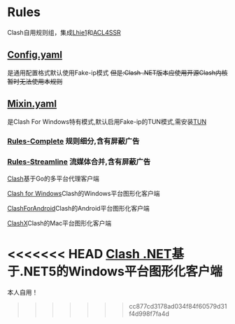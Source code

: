 # Rules
Clash自用规则组，集成[Lhie1](https://github.com/lhie1/Rules)和[ACL4SSR](https://github.com/ACL4SSR/ACL4SSR)

## [Config.yaml](https://github.com/zzcabc/Rules/tree/main/Config.yaml)
是通用配置格式默认使用Fake-ip模式
~~但是:Clash .NET版本应使用开源Clash内核暂时无法使用本规则~~

## [Mixin.yaml](https://github.com/zzcabc/Rules/tree/main/Mixin.yaml)
是Clash For Windows特有模式,默认启用Fake-ip的TUN模式,需安装[TUN](https://www.wintun.net/)


### [Rules-Complete](https://github.com/zzcabc/Rules/tree/main/Rules-Complete) 规则细分,含有屏蔽广告

### [Rules-Streamline](https://github.com/zzcabc/Rules/tree/main/Rules-Streamline) 流媒体合并,含有屏蔽广告


[Clash](https://github.com/Dreamacro/clash)基于Go的多平台代理客户端

[Clash for Windows](https://github.com/Fndroid/clash_for_windows_pkg)Clash的Windows平台图形化客户端

[ClashForAndroid](https://github.com/Kr328/ClashForAndroid)Clash的Android平台图形化客户端

[ClashX](https://github.com/yichengchen/clashX)Clash的Mac平台图形化客户端

<<<<<<< HEAD
[Clash .NET](https://github.com/ClashDotNetFramework/ClashDotNetFramework)基于.NET5的Windows平台图形化客户端
=======
本人自用！
>>>>>>> cc877cd3178ad034f84f60579d31f4d998f7fa4d
